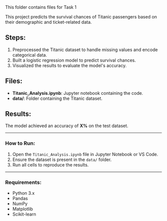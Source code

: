 This folder contains files for Task 1

This project predicts the survival chances of Titanic passengers based on their demographic and ticket-related data.

## Steps:
1. Preprocessed the Titanic dataset to handle missing values and encode categorical data.
2. Built a logistic regression model to predict survival chances.
3. Visualized the results to evaluate the model's accuracy.

## Files:
- **Titanic_Analysis.ipynb**: Jupyter notebook containing the code.
- **data/**: Folder containing the Titanic dataset.

## Results:
The model achieved an accuracy of **X%** on the test dataset.

---

### How to Run:
1. Open the `Titanic_Analysis.ipynb` file in Jupyter Notebook or VS Code.
2. Ensure the dataset is present in the `data/` folder.
3. Run all cells to reproduce the results.

---

### Requirements:
- Python 3.x
- Pandas
- NumPy
- Matplotlib
- Scikit-learn
